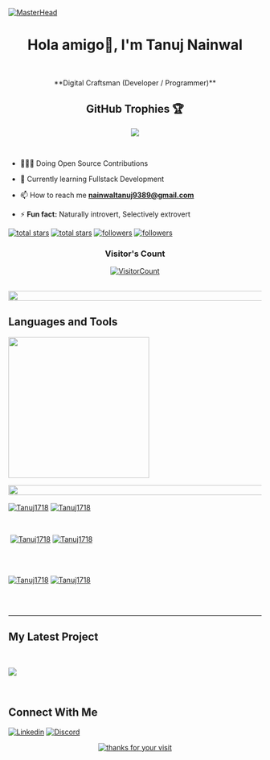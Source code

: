 [![MasterHead](https://media1.giphy.com/headers/GitHub/w8ZJLtJbmuph.gif)](https://jainsparsh5.io)

<h1 align="center"> Hola amigo👋, I'm Tanuj Nainwal</h1>
<br /> 

<p align="center">**Digital Craftsman (Developer / Programmer)**<p/>

 <h2> <summary align="center">GitHub Trophies 🏆</summary></h2>
<p align="center">
  <a href="https://github-profile-trophy.vercel.app/?username=&theme=gruvbox">
    <img src="https://github-profile-trophy.vercel.app/?username=tanuj1718&theme=gruvbox"/>
  </a>
</p>
                    

<p align="left">
<br/> 
 
  - 👨🏻‍💻 Doing Open Source Contributions
 
  - 🌱 Currently learning Fullstack Development
  
  - 📫 How to reach me **nainwaltanuj9389@gmail.com**

  - ⚡ **Fun fact:** Naturally introvert, Selectively extrovert
<p align="left"> 
  <a href="https://github.com/Tanuj1718?tab=repositories&sort=stargazers#gh-light-mode-only">
    <img alt="total stars" title="Total stars on GitHub" src="https://custom-icon-badges.demolab.com/github/stars/Tanuj1718?color=3ea97d&style=for-the-badge&labelColor=40b682&logo=star#gh-light-mode-only"/></a>
  
  <a href="https://github.com/Tanuj1718?tab=repositories&sort=stargazers#gh-dark-mode-only">
    <img alt="total stars" title="Total stars on GitHub" src="https://custom-icon-badges.demolab.com/github/stars/Tanuj1718?color=655489&style=for-the-badge&labelColor=c691e9&logo=star#gh-dark-mode-only"/></a>
  
  <a href="https://github.com/Tanuj1718?tab=followers#gh-light-mode-only">
    <img alt="followers" title="Follow me on Github" src="https://custom-icon-badges.demolab.com/github/followers/Tanuj1718?color=2c4954&labelColor=2c3e50&style=for-the-badge&logo=person-add&label=Follow&logoColor=white#gh-light-mode-only"/></a>
  <a href="https://github.com/Tanuj1718?tab=followers#gh-dark-mode-only">
    <img alt="followers" title="Follow me on Github" src="https://custom-icon-badges.demolab.com/github/followers/Tanuj1718?color=dacc84&labelColor=f9e692&style=for-the-badge&logo=person-add&label=Follow&logoColor=white#gh-dark-mode-only"/></a>
</p>
<h3 align="center">Visitor's Count</h3>
<a align="center" href="https://profile-counter.glitch.me/{Tanuj1718}/count.svg">
  
  ![VisitorCount](https://profile-counter.glitch.me/{Tanuj1718}/count.svg)  
  
</a>
<br />

                    
<img src="https://i.imgur.com/dBaSKWF.gif" height="20" width="1000"> 

<h2>Languages and Tools</h2> 
<p align="left">
<img width="280px"  src="https://skillicons.dev/icons?i=html,css,bootstrap,tailwind,javascript,react,git,nextjs,nodejs,mongodb,express,typescript,cpp,python,go&perline=9"  />
</p>
<img src="https://i.imgur.com/dBaSKWF.gif" height="20" width="1000"> 

<br />

                    

<p><a href="https://github.com/Tanuj1718#gh-dark-mode-only" target="_blank"><img align="center" src="https://github-readme-stats.vercel.app/api/top-langs/?username=Tanuj1718&langs_count=6&show_icon=true&layout=compact&theme=nightowl#gh-dark-mode-only" alt="Tanuj1718" /></a>
  <a href="https://github.com/Tanuj1718#gh-light-mode-only" target="_blank"><img align="center" src="https://github-readme-stats.vercel.app/api/top-langs/?username=Tanuj1718&langs_count=6&show_icon=true&layout=compact&theme=vue#gh-light-mode-only" alt="Tanuj1718" /></a>
</p>


<br />

<p>&nbsp;<a href="https://github.com/Tanuj1718#gh-dark-mode-only" target="_blank"><img align="center" src="https://github-readme-stats.vercel.app/api?username=Tanuj1718&count_private=true&show_icons=true&theme=nightowl#gh-dark-mode-only" alt="Tanuj1718" /></a>
<a href="https://github.com/Tanuj1718#gh-light-mode-only" target="_blank"><img align="center" src="https://github-readme-stats.vercel.app/api?username=Tanuj1718&count_private=true&show_icons=true&theme=vue#gh-light-mode-only" alt="Tanuj1718" /></a>
</p> 
<br>
<br />

<p><a href="https://github.com/Tanuj1718#gh-dark-mode-only" target="_blank"><img align="center" src="https://streak-stats.demolab.com?user=Tanuj1718&theme=nightowl#gh-dark-mode-only" alt="Tanuj1718"/></a>
<a href="https://github.com/Tanuj1718#gh-light-mode-only" target="_blank"><img align="center" src="https://streak-stats.demolab.com?user=Tanuj1718&theme=vue#gh-light-mode-only" alt="Tanuj1718"/></a></p>
<br/>
<br />

<!--<p><a href="https://github.com/Tanuj1718#gh-dark-mode-only" target="_blank"><img align="center" src="https://github-readme-activity-graph.cyclic.app/graph?username=Tanuj1718&theme=nightowl#gh-dark-mode-only" alt="Tanuj1718" /></a>
<a href="https://github.com/Tanuj1718#gh-light-mode-only" target="_blank"><img align="center" src="https://github-readme-activity-graph.cyclic.app/graph?username=Tanuj1718&theme=vue#gh-light-mode-only" alt="Tanuj1718" /></a></p>
<br/> !-->

---


                    

<h2>My Latest Project</h2> 
<br />
<p><a href="https://github.com/Tanuj1718/MakeYourMoney#gh-dark-mode-only" target="_blank"><img align="center" src="https://github-readme-stats.vercel.app/api/pin/?username=Tanuj1718&repo=MakeYourMoney&theme=nightowl&show_owner=true#gh-dark-mode-only"/></a></p>
<br />


                    

<h2>Connect With Me</h2> 
<p align="left">

  [![Linkedin](https://skillicons.dev/icons?i=linkedin)](https://www.linkedin.com/in/tanujn/)
[![Discord](https://skillicons.dev/icons?i=discord)](https://discordapp.com/users/eyewal_44370/)
<!-- <a href="https://twitter.com/tanuj_nainwal" target="_blank"><img align="left" width="30px" style="padding-right:10px;" src="https://raw.githubusercontent.com/rahuldkjain/github-profile-readme-generator/master/src/images/icons/Social/twitter.svg" alt="tanuj_nainwal" /></a>
<a href="https://instagram.com/_tanuj_1718" target="_blank"><img align="left" width="30px" style="padding-right:10px" src="https://raw.githubusercontent.com/rahuldkjain/github-profile-readme-generator/master/src/images/icons/Social/instagram.svg" alt="_tanuj_1718" /></a> -->

</p>

<div align="center">
    <a href="https://git.io/typing-svg">
        <img alt="thanks for your visit" src="https://readme-typing-svg.herokuapp.com?font=Roboto+Slab&color=%237E3ACE&size=24&center=true&vCenter=true&width=300&lines=Thanks+for+your+visit!" >
    </a>
</div>

                

            
